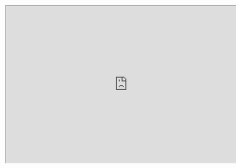<p align="center">
<iframe src="http://threads-card.vercel.app/xrlangga/card" width="770" height="500" /></p>
<p align="center">
<a href="https://discordapp.com/users/erdwpe"><img align="center" src="https://discord.c99.nl/widget/theme-3/356315685527355393.png"/></a>
</p>
 
<h3 align="left">Visitor</h3>
<p align="center">
<img src="https://moe-counter.glitch.me/get/@erdwpe?theme=rule34" alt="visitor.svg">
</p>

<h3 align="left">Contact with me:</h3>
<p align="left"><a href="//erdwpe.com"><img src="https://www.svgrepo.com/show/447845/website-click.svg" height="30" width="30" /></a>
</p>
<p align="left"><a href="https://instagram.com/erdwpe" target="blank"><img align="center" src="https://storage.caliph.my.id/img/instagram.svg" height="30" width="30" /></a>
<p align="left"><a href="//tiktok.com/@erdwpe"><img src="https://www.svgrepo.com/show/327400/logo-tiktok.svg" height="30" width="30" /></a>
</p>

<p align="left">
  <a href="https://github.com/erdwpe"><img src="https://github-readme-stats.vercel.app/api/top-langs?username=erdwpe&bg_color=30,e96443,904e95&title_color=fff&text_color=fff&hide_border=true&hide_title=false&show_icons=true&layout=compact&langs_count=10" /></a>
</p>

